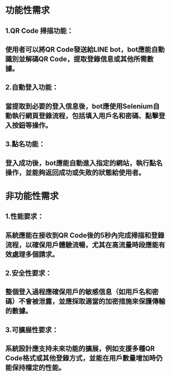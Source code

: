 # 功能性需求 
## 1.QR Code 掃描功能：
## 使用者可以將QR Code發送給LINE bot，bot應能自動識別並解碼QR Code，提取登錄信息或其他所需數據。
## 2.自動登入功能：
## 當提取到必要的登入信息後，bot應使用Selenium自動執行網頁登錄流程，包括填入用戶名和密碼、點擊登入按鈕等操作。

## 3.點名功能：
## 登入成功後，bot應能自動進入指定的網站，執行點名操作，並能夠返回成功或失敗的狀態給使用者。
# 非功能性需求
## 1.性能要求：
## 系統應能在接收到QR Code後的5秒內完成掃描和登錄流程，以確保用戶體驗流暢，尤其在高流量時段應能有效處理多個請求。

## 2.安全性要求：
## 整個登入過程應確保用戶的敏感信息（如用戶名和密碼）不會被泄露，並應採取適當的加密措施來保護傳輸的數據。

## 3.可擴展性要求：
## 系統設計應支持未來功能的擴展，例如支援多種QR Code格式或其他登錄方式，並能在用戶數量增加時仍能保持穩定的性能。
